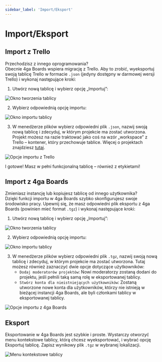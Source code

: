 ```yaml
---
sidebar_label: 'Import/Eksport'
---
```


# Import/Eksport

## Import z Trello

Przechodzisz z innego oprogramowania?\
 Obecnie 4ga Boards wspiera migrację z Trello. Aby to zrobić, wyeksportuj swoją tablicę Trello w formacie `.json` (jedyny dostępny w darmowej wersji Trello) i wykonaj następujące kroki:
1. Utwórz nową tablicę i wybierz opcję „Importuj”:

![Okno tworzenia tablicy](/img/boardcreate_pl.png)

2. Wybierz odpowiednią opcję importu:

![Okno importu tablicy](/img/importboard_pl.png)

3. W menedżerze plików wybierz odpowiedni plik `.json`, nazwij swoją nową tablicę i zdecyduj, w którym projekcie ma zostać utworzona. Projekt możesz na razie traktować jako coś na wzór „workspace” z Trello – kontener, który przechowuje tablice. Więcej o projektach znajdziesz [tutaj](./project).

 ![Opcje importu z Trello](/img/importboardtrello_pl.png)

I gotowe! Masz w pełni funkcjonalną tablicę – również z etykietami!

 ## Import z 4ga Boards

Zmieniasz instancję lub kopiujesz tablicę od innego użytkownika?\
Dzięki funkcji importu w 4ga Boards szybko skonfigurujesz swoje środowisko pracy. Upewnij się, że masz odpowiedni plik eksportu z 4ga Boards (powinien mieć format `.tgz`) i wykonaj następujące kroki:

 1. Utwórz nową tablicę i wybierz opcję „Importuj”:

![Okno tworzenia tablicy](/img/boardcreate_pl.png)

2. Wybierz odpowiednią opcję importu:

![Okno importu tablicy](/img/importboard_pl.png)

3. W menedżerze plików wybierz odpowiedni plik `.tgz`, nazwij swoją nową tablicę i zdecyduj, w którym projekcie ma zostać utworzona. Tutaj możesz również zaznaczyć dwie opcje dotyczące użytkowników:
   - `Dodaj moderatorów projektów`: Nowi moderatorzy zostaną dodani do projektu, jeśli pełnili taką samą rolę w eksportowanej tablicy.
   - `Stwórz konta dla nieistniejących użytkowników`: Zostaną utworzone nowe konta dla użytkowników, którzy nie istnieją w bieżącej instancji 4ga Boards, ale byli członkami tablicy w eksportowanej tablicy.

 ![Opcje importu z 4ga Boards](/img/importboard4ga_pl.png)

 ## Eksport

Eksportowanie w 4ga Boards jest szybkie i proste. Wystarczy otworzyć menu kontekstowe tablicy, którą chcesz wyeksportować, i wybrać opcję Eksportuj tablicę. Zapisz wynikowy plik `.tgz` w wybranej lokalizacji.

![Menu kontekstowe tablicy](/img/boardmenu_pl.png)